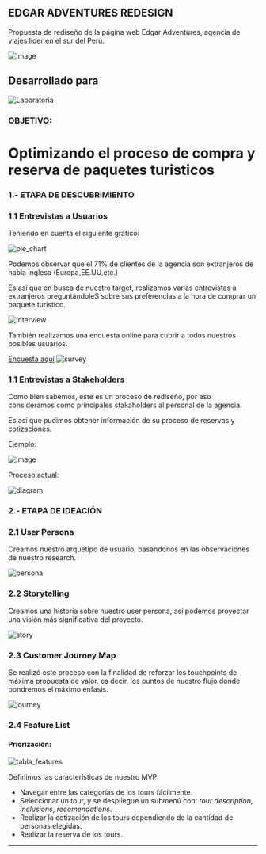 ## EDGAR ADVENTURES REDESIGN

Propuesta de rediseño de la página web Edgar Adventures, agencia de viajes lider en el sur del Perú. 

![image](assets/images/vista01.PNG)


## Desarrollado para
![Laboratoria](assets/images/logo_laboratoria.png)


### **OBJETIVO**:
# Optimizando el proceso de compra y reserva de paquetes turisticos

### 1.- ETAPA DE DESCUBRIMIENTO

### 1.1 Entrevistas a Usuarios

Teniendo en cuenta el siguiente gráfico: 

![pie_chart](assets/images/customers.png)

Podemos observar que el 71% de clientes de la agencia son extranjeros de habla inglesa (Europa,EE.UU,etc.)

Es así que en busca de nuestro target, realizamos varias entrevistas a extranjeros preguntándoleS sobre sus preferencias a la hora de comprar un paquete turistico.

![interview](assets/images/interviews.jpg)

También realizamos una encuesta online para cubrir a todos nuestros posibles usuarios.

[Encuesta aquí](https://goo.gl/forms/w2irgA6j4AURcMVN2)
![survey](assets/images/survey.PNG)

### 1.1 Entrevistas a Stakeholders

Como bien sabemos, este es un proceso de rediseño, por eso consideramos como  principales stakaholders al personal de la agencia.

Es así que pudimos obtener información de su proceso de reservas y cotizaciones.

Ejemplo:

![image](assets/images/example.PNG)

Proceso actual:

![diagram](assets/images/diagram.png)

### 2.- ETAPA DE IDEACIÓN

### 2.1 User Persona

Creamos nuestro arquetipo de usuario, basandonos en las observaciones de nuestro research.

![persona](assets/images/persona.PNG)

### 2.2 Storytelling 

 Creamos una historia sobre nuestro user persona, así podemos proyectar una visión más significativa del proyecto.

 

![story](assets/images/storytell.png)

### 2.3 Customer Journey Map 

Se realizó este proceso con la finalidad de reforzar los touchpoints de máxima propuesta de valor, es decir, los puntos de nuestro flujo donde pondremos el máximo énfasis.

![journey](assets/images/journey_map.png)

### 2.4 Feature List

#### Priorización:

![tabla_features](assets/images/features.png)


Definimos las características de nuestro MVP:

* Navegar entre las categorías de los tours fácilmente.
* Seleccionar un tour, y se despliegue un submenú  con: *tour description*, *inclusions*, *recomendations*.
* Realizar la cotización de los tours dependiendo de la cantidad de personas elegidas.
* Realizar la reserva de los tours.


***
